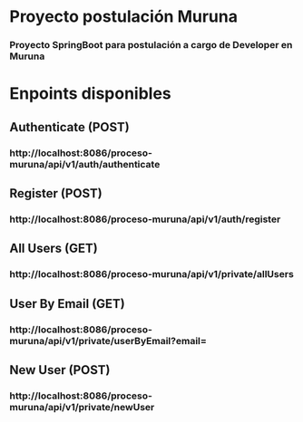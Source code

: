 # Proyecto postulación Muruna

### Proyecto SpringBoot para postulación a cargo de Developer en Muruna

##

# Enpoints disponibles
## Authenticate (POST)
### http://localhost:8086/proceso-muruna/api/v1/auth/authenticate
## Register (POST)
### http://localhost:8086/proceso-muruna/api/v1/auth/register
## All Users (GET)
### http://localhost:8086/proceso-muruna/api/v1/private/allUsers
## User By Email (GET)
### http://localhost:8086/proceso-muruna/api/v1/private/userByEmail?email=<EMAIL>
## New User (POST)
### http://localhost:8086/proceso-muruna/api/v1/private/newUser


